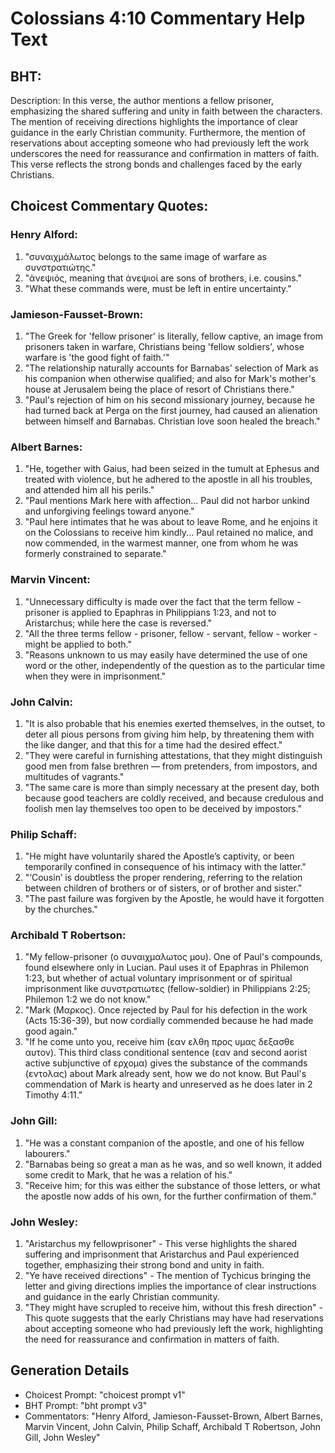 # Colossians 4:10 Commentary Help Text

## BHT:
Description:
In this verse, the author mentions a fellow prisoner, emphasizing the shared suffering and unity in faith between the characters. The mention of receiving directions highlights the importance of clear guidance in the early Christian community. Furthermore, the mention of reservations about accepting someone who had previously left the work underscores the need for reassurance and confirmation in matters of faith. This verse reflects the strong bonds and challenges faced by the early Christians.

## Choicest Commentary Quotes:
### Henry Alford:
1. "συναιχμάλωτος belongs to the same image of warfare as συνστρατιώτης." 
2. "ἀνεψιός, meaning that ἀνεψιοί are sons of brothers, i.e. cousins."
3. "What these commands were, must be left in entire uncertainty."

### Jamieson-Fausset-Brown:
1. "The Greek for 'fellow prisoner' is literally, fellow captive, an image from prisoners taken in warfare, Christians being 'fellow soldiers', whose warfare is 'the good fight of faith.'" 
2. "The relationship naturally accounts for Barnabas' selection of Mark as his companion when otherwise qualified; and also for Mark's mother's house at Jerusalem being the place of resort of Christians there."
3. "Paul's rejection of him on his second missionary journey, because he had turned back at Perga on the first journey, had caused an alienation between himself and Barnabas. Christian love soon healed the breach."

### Albert Barnes:
1. "He, together with Gaius, had been seized in the tumult at Ephesus and treated with violence, but he adhered to the apostle in all his troubles, and attended him all his perils." 
2. "Paul mentions Mark here with affection... Paul did not harbor unkind and unforgiving feelings toward anyone."
3. "Paul here intimates that he was about to leave Rome, and he enjoins it on the Colossians to receive him kindly... Paul retained no malice, and now commended, in the warmest manner, one from whom he was formerly constrained to separate."

### Marvin Vincent:
1. "Unnecessary difficulty is made over the fact that the term fellow - prisoner is applied to Epaphras in Philippians 1:23, and not to Aristarchus; while here the case is reversed."
2. "All the three terms fellow - prisoner, fellow - servant, fellow - worker - might be applied to both."
3. "Reasons unknown to us may easily have determined the use of one word or the other, independently of the question as to the particular time when they were in imprisonment."

### John Calvin:
1. "It is also probable that his enemies exerted themselves, in the outset, to deter all pious persons from giving him help, by threatening them with the like danger, and that this for a time had the desired effect."
2. "They were careful in furnishing attestations, that they might distinguish good men from false brethren — from pretenders, from impostors, and multitudes of vagrants."
3. "The same care is more than simply necessary at the present day, both because good teachers are coldly received, and because credulous and foolish men lay themselves too open to be deceived by impostors."

### Philip Schaff:
1. "He might have voluntarily shared the Apostle’s captivity, or been temporarily confined in consequence of his intimacy with the latter."
2. "‘Cousin’ is doubtless the proper rendering, referring to the relation between children of brothers or of sisters, or of brother and sister."
3. "The past failure was forgiven by the Apostle, he would have it forgotten by the churches."

### Archibald T Robertson:
1. "My fellow-prisoner (ο συναιχμαλωτος μου). One of Paul's compounds, found elsewhere only in Lucian. Paul uses it of Epaphras in Philemon 1:23, but whether of actual voluntary imprisonment or of spiritual imprisonment like συνστρατιωτες (fellow-soldier) in Philippians 2:25; Philemon 1:2 we do not know."
2. "Mark (Μαρκος). Once rejected by Paul for his defection in the work (Acts 15:36-39), but now cordially commended because he had made good again."
3. "If he come unto you, receive him (εαν ελθη προς υμας δεξασθε αυτον). This third class conditional sentence (εαν and second aorist active subjunctive of ερχομα) gives the substance of the commands (εντολας) about Mark already sent, how we do not know. But Paul's commendation of Mark is hearty and unreserved as he does later in 2 Timothy 4:11."

### John Gill:
1. "He was a constant companion of the apostle, and one of his fellow labourers."
2. "Barnabas being so great a man as he was, and so well known, it added some credit to Mark, that he was a relation of his."
3. "Receive him; for this was either the substance of those letters, or what the apostle now adds of his own, for the further confirmation of them."

### John Wesley:
1. "Aristarchus my fellowprisoner" - This verse highlights the shared suffering and imprisonment that Aristarchus and Paul experienced together, emphasizing their strong bond and unity in faith.
2. "Ye have received directions" - The mention of Tychicus bringing the letter and giving directions implies the importance of clear instructions and guidance in the early Christian community.
3. "They might have scrupled to receive him, without this fresh direction" - This quote suggests that the early Christians may have had reservations about accepting someone who had previously left the work, highlighting the need for reassurance and confirmation in matters of faith.


## Generation Details
- Choicest Prompt: "choicest prompt v1"
- BHT Prompt: "bht prompt v3"
- Commentators: "Henry Alford, Jamieson-Fausset-Brown, Albert Barnes, Marvin Vincent, John Calvin, Philip Schaff, Archibald T Robertson, John Gill, John Wesley"
